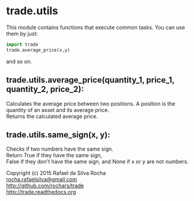 # trade.utils

This module contains functions that execute common tasks.
You can use them by just:

```python
import trade
trade.average_price(x,y)
```

and so on.


## trade.utils.average_price(quantity_1, price_1, quantity_2, price_2):
Calculates the average price between two positions.
A position is the quantity of an asset and its average price.  
Returns the calculated average price.


## trade.utils.same_sign(x, y):
Checks if two numbers have the same sign.  
Return True if they have the same sign,  
False if they don't have the same sign,
and None if x or y are not numbers.


Copyright (c) 2015 Rafael da Silva Rocha  
rocha.rafaelsilva@gmail.com  
http://github.com/rochars/trade  
http://trade.readthedocs.org  
